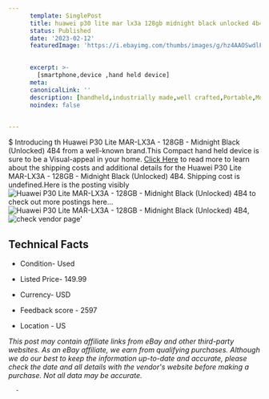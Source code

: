 ```yaml
---
      template: SinglePost
      title: huawei p30 lite mar lx3a 128gb midnight black unlocked 4b4
      status: Published
      date: '2023-02-12'
      featuredImage: 'https://i.ebayimg.com/thumbs/images/g/hz4AAOSwdlFiBX~b/s-l225.jpg'
       

      excerpt: >-
        [smartphone,device ,hand held device]
      meta:
      canonicalLink: ''
      description: [handheld,industrially made,well crafted,Portable,Mobile,Compact,Convenient,Lightweight,Maneuverable,Man-portable,Miniature,Carriable,Hand-held,Light,Holdable,Transportable,Mobile device,Pocket-sized,On-the-go,Wireless,Cordless,Compact size,Convenient size, smartphone,device ,hand held device]
      noindex: false
      

---
```

$
      Introducing th Huawei P30 Lite MAR-LX3A - 128GB - Midnight Black (Unlocked) 4B4 from a well-known brand.This Compact hand held device is sure to be a Visual-appeal in your home. [Click Here](https://www.ebay.com/itm/275048847595?hash=item400a3058eb%3Ag%3Ahz4AAOSwdlFiBX%7Eb&amdata=enc%3AAQAHAAAA4LC53MeZp5EQyQ5AUWzaV4lQ1ystI089S4EH3vIYByCw9umvkSKjYgABo%2FNkGtwuljLGnvbcS7uQXmNRVkdpdTxA0hq1itngKy5YT6DVE2gppBhQ3pwIaBgH%2FLf34hdhznC3sMLlLgznjO76AEm1QCFES%2Bn3cj%2BZ4tNucZ467c14TWF0g%2Fd77GyEXpET9vJDG6jclmrCRabzcYpf4THZ7riZt5c%2Bz6K78Wdu61WVNWdYgfFvzSEnQe8%2BtZdaiwI2QLajJC7q3Ml1HUUWVY1ctxIN2mA2U8Kt4CzDoj%2BzajRv&mkevt=1&mkcid=1&mkrid=711-53200-19255-0&campid=%253CePNCampaignId%253E&customid=%253CreferenceId%253E&toolid=10049) to read more to learn about the shipping costs and additional details for the Huawei P30 Lite MAR-LX3A - 128GB - Midnight Black (Unlocked) 4B4. Shipping cost is undefined.Here is the posting visibly ![Huawei P30 Lite MAR-LX3A - 128GB - Midnight Black (Unlocked) 4B4](https://i.ebayimg.com/thumbs/images/g/hz4AAOSwdlFiBX~b/s-l225.jpg) to check out more postings here... ![Huawei P30 Lite MAR-LX3A - 128GB - Midnight Black (Unlocked) 4B4](https://i.ebayimg.com/images/g/hz4AAOSwdlFiBX~b/s-l1200.jpg), ![check vendor page](https://origin-galleryplus.ebayimg.com/ws/web/275048847595_2_0_1/225x225.jpg,https://origin-galleryplus.ebayimg.com/ws/web/275048847595_3_0_1/225x225.jpg)'

      

 ## Technical Facts 



     
      

 - Condition- Used 


      

 - Listed Price- 149.99 


      

 - Currency- USD 


      

 - Feedback score - 2597 


      

 - Location - US 


      
      

 *_This post may contain affiliate links from eBay and other third-party websites. As an eBay affiliate, we earn from qualifying purchases. Although we do our best to keep the information up-to-date and accurate, please check the date and all details with the vendor's website before making a purchase. Not all data may be accurate._*




      -
